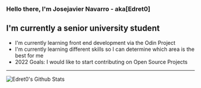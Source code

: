 ### Hello there, I'm Josejavier Navarro - aka[Edret0]

## I'm currently a senior university student
- I'm currently learning front end development via the Odin Project 
- I'm currently learning different skills so I can determine which area is the best for me
- 2022 Goals: I would like to start contributing on Open Source Projects


---

<img align = "left" alt = "Edret0's Github Stats" src = "https://github-readme-stats.vercel.app/api?username=Edret0&show_icons=true&hide_border=true"/> 
